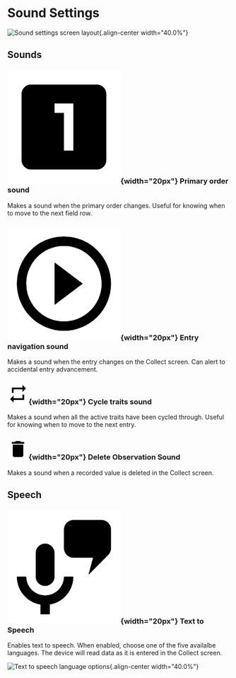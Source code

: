 Sound Settings
==============

![Sound settings screen
layout](/_static/images/settings/sounds/settings_sounds_framed.png){.align-center
width="40.0%"}

Sounds
------

### ![primary](/_static/icons/settings/sounds/numeric-1-box.png){width="20px"} Primary order sound

Makes a sound when the primary order changes. Useful for knowing when to
move to the next field row.

### ![play](/_static/icons/settings/sounds/play-circle-outline.png){width="20px"} Entry navigation sound

Makes a sound when the entry changes on the Collect screen. Can alert to
accidental entry advancement.

### ![cycle](/_static/icons/settings/sounds/repeat.png){width="20px"} Cycle traits sound

Makes a sound when all the active traits have been cycled through.
Useful for knowing when to move to the next entry.

### ![delete](/_static/icons/settings/sounds/delete.png){width="20px"} Delete Observation Sound

Makes a sound when a recorded value is deleted in the Collect screen.

Speech
------

### ![speech](/_static/icons/settings/sounds/microphone-message.png){width="20px"} Text to Speech

Enables text to speech. When enabled, choose one of the five availalbe
languages. The device will read data as it is entered in the Collect
screen.

![Text to speech language
options](/_static/images/settings/sounds/settings_sounds_choose_language.png){.align-center
width="40.0%"}
